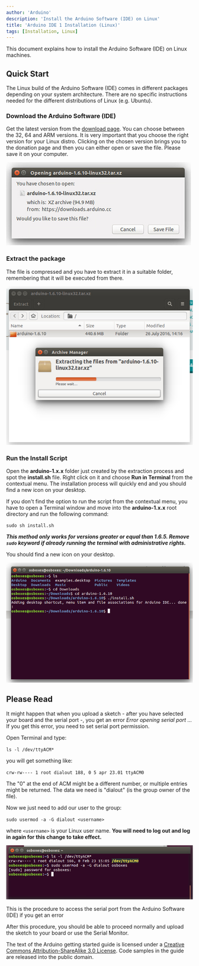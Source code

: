 ```yaml
---
author: 'Arduino'
description: 'Install the Arduino Software (IDE) on Linux'
title: 'Arduino IDE 1 Installation (Linux)'
tags: [Installation, Linux]
---
```


This document explains how to install the Arduino Software (IDE) on Linux machines.

## Quick Start

The Linux build of the Arduino Software (IDE) comes in different packages depending on your system architecture. There are no specific instructions needed for the different distributions of Linux (e.g. Ubuntu).

### Download the Arduino Software (IDE)

Get the latest version from the [download page](https://www.arduino.cc/en/Main/Software). You can choose between the 32, 64 and ARM versions. It is very important that you choose the right version for your Linux distro. Clicking on the chosen version brings you to the donation page and then you can either open or save the file. Please save it on your computer.

![Save the file.](assets/Linux_Download.jpg)

### Extract the package

The file is compressed and you have to extract it in a suitable folder, remembering that it will be executed from there.

![Extracting the package.](assets/Linux_Extract.jpg)

### Run the Install Script

Open the **arduino-1.x.x** folder just created by the extraction process and spot the **install.sh** file. Right click on it and choose **Run in Terminal** from the contextual menu. The installation process will quickly end and you should find a new icon on your desktop.

If you don't find the option to run the script from the contextual menu, you have to open a Terminal window and move into the **arduino-1.x.x** root directory and run the following command:

```
sudo sh install.sh
```
***This method only works for versions greater or equal than 1.6.5.  Remove `sudo` keyword if already running the terminal with administrative rights.***


You should find a new icon on your desktop.

![Running the installation script.](assets/Linux_Install_2.jpg)

## Please Read

It might happen that when you upload a sketch - after you have selected your board and the serial port -, you get an error _Error opening serial port ..._
If you get this error, you need to set serial port permission.

Open Terminal and type:

`ls -l /dev/ttyACM*`

you will get something like:

`crw-rw---- 1 root dialout 188, 0 5 apr 23.01 ttyACM0`

The "0" at the end of ACM might be a different number, or multiple entries might be returned. The data we need is "dialout" (is the group owner of the file).

Now we just need to add our user to the group:

`sudo usermod -a -G dialout <username>`

where `<username>` is your Linux user name. **You will need to log out and log in again for this change to take effect.**

![Adding user to the group.](assets/Ubuntu_Serial.jpg)

This is the procedure to access the serial port from the Arduino Software (IDE) if you get an error

After this procedure, you should be able to proceed normally and upload the sketch to your board or use the Serial Monitor.

The text of the Arduino getting started guide is licensed under a
[Creative Commons Attribution-ShareAlike 3.0 License](http://creativecommons.org/licenses/by-sa/3.0/). Code samples in the guide are released into the public domain.
